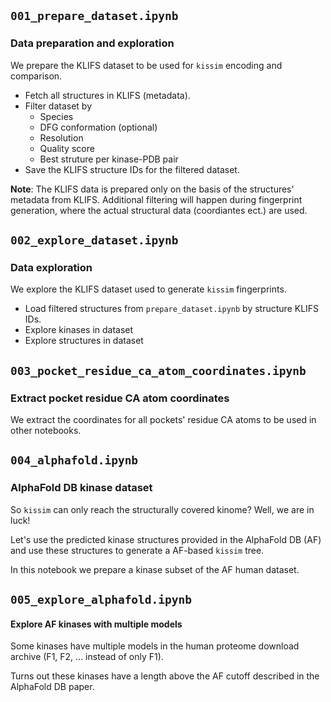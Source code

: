 ## `001_prepare_dataset.ipynb`

### Data preparation and exploration

We prepare the KLIFS dataset to be used for `kissim` encoding and comparison.

- Fetch all structures in KLIFS (metadata).
- Filter dataset by
  - Species
  - DFG conformation (optional)
  - Resolution
  - Quality score
  - Best struture per kinase-PDB pair
- Save the KLIFS structure IDs for the filtered dataset.

__Note__: The KLIFS data is prepared only on the basis of the structures' metadata from KLIFS. Additional filtering will happen during fingerprint generation, where the actual structural data (coordiantes ect.) are used.


## `002_explore_dataset.ipynb`

### Data exploration

We explore the KLIFS dataset used to generate `kissim` fingerprints.

- Load filtered structures from `prepare_dataset.ipynb` by structure KLIFS IDs.
- Explore kinases in dataset
- Explore structures in dataset


## `003_pocket_residue_ca_atom_coordinates.ipynb`

### Extract pocket residue CA atom coordinates

We extract the coordinates for all pockets' residue CA atoms to be used in other notebooks.


## `004_alphafold.ipynb`

### AlphaFold DB kinase dataset

So `kissim` can only reach the structurally covered kinome? Well, we are in luck! 

Let's use the predicted kinase structures provided in the AlphaFold DB (AF) and use these structures to generate a AF-based `kissim` tree.

In this notebook we prepare a kinase subset of the AF human dataset.


## `005_explore_alphafold.ipynb`

#### Explore AF kinases with multiple models

Some kinases have multiple models in the human proteome download archive (F1, F2, ... instead of only F1).

Turns out these kinases have a length above the AF cutoff described in the AlphaFold DB paper.
